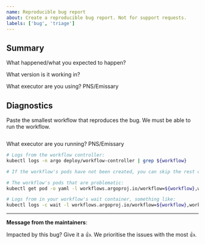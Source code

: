 ```yaml
---
name: Reproducible bug report 
about: Create a reproducible bug report. Not for support requests.
labels: ['bug', 'triage']
---
```

<!--
Before we start, around 2/3 of issues can be fixed by one of the following:

* Have you double-checked your configuration? Maybe 30% of issues are wrong configuration.
* Are you running the latest version? Maybe 20% of issues are fixed by this.
* Have you tried using the Emissary executor? Maybe 50% of artifact related issues are fixed by this.

If this is a regression, please open a regression report instead.
-->

## Summary

What happened/what you expected to happen?

What version is it working in?

What executor are you using? PNS/Emissary

## Diagnostics

Paste the smallest workflow that reproduces the bug. We must be able to run the workflow.

```yaml

```

What executor are you running? PNS/Emissary

```bash
# Logs from the workflow controller:
kubectl logs -n argo deploy/workflow-controller | grep ${workflow} 

# If the workflow's pods have not been created, you can skip the rest of the diagnostics.

# The workflow's pods that are problematic:
kubectl get pod -o yaml -l workflows.argoproj.io/workflow=${workflow},workflow.argoproj.io/phase!=Succeeded

# Logs from in your workflow's wait container, something like:
kubectl logs -c wait -l workflows.argoproj.io/workflow=${workflow},workflow.argoproj.io/phase!=Succeeded
```

---
<!-- Issue Author: Don't delete this message to encourage other users to support your issue! -->
**Message from the maintainers**:

Impacted by this bug? Give it a 👍. We prioritise the issues with the most 👍.
